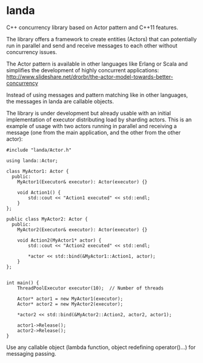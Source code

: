 landa
=====

C++ concurrency library based on Actor pattern and C++11 features.

The library offers a framework to create entities (Actors) that can potentially run in parallel and send and receive messages to each other without concurrency issues.

The Actor pattern is available in other languages like Erlang or Scala and simplifies the development of highly concurrent applications:
http://www.slideshare.net/drorbr/the-actor-model-towards-better-concurrency

Instead of using messages and pattern matching like in other languages, the messages in landa are callable objects.

The library is under development but already usable with an initial implementation of executor distributing load by sharding actors.   This is an example of usage with two actors running in parallel and receiving a message (one from the main application, and the other from the other actor):

```
#include "landa/Actor.h"

using landa::Actor;

class MyActor1: Actor {
  public:
    MyActor1(Executor& executor): Actor(executor) {}
    
    void Action1() { 
        std::cout << "Action1 executed" << std::endl;
    }
};

public class MyActor2: Actor {
  public:
    MyActor2(Executor& executor): Actor(executor) {}
    
    void Action2(MyActor1* actor) {
        std::cout << "Action2 executed" << std::endl;
        
        *actor << std::bind(&MyActor1::Action1, actor);
    }
};


int main() {
    ThreadPoolExecutor executor(10);  // Number of threads
    
    Actor* actor1 = new MyActor1(executor);
    Actor* actor2 = new MyActor2(executor);
    
    *actor2 << std::bind(&MyActor2::Action2, actor2, actor1);
    
    actor1->Release();
    actor2->Release();
}

```

Use any callable object (lambda function, object redefining operator()...) for messaging passing.

